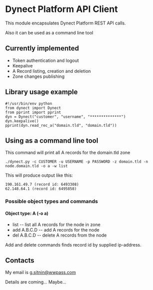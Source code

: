 # Dynect Platform API Client

This module encapsulates Dynect Platform REST API calls.

Also it can be used as a command line tool

## Currently implemented

*   Token authentication and logout
*   Keepalive
*   A Record listing, creation and deletion
*   Zone changes publishing

## Library usage example

    #!/usr/bin/env python
    from dynect import Dynect
    from pprint import pprint
    dyn = Dynect("customer", "username", "**************")
    dyn.keepalive()
    pprint(dyn.read_rec_a("domain.tld", "domain.tld"))

## Using as a command line tool

This command will print all A records for the domain.tld zone

    ./dynect.py -c CUSTOMER -u USERNAME -p PASSWORD -z domain.tld -n node.domain.tld -o a -w list

This will produce output like this:

    190.161.49.7 (record id: 6493308)
    62.148.64.1 (record id: 6495858)

### Possible object types and commands

#### Object type: A (-o a)

*   list -- list all A records for the node in zone
*   add A.B.C.D -- add A records for the node
*   del A.B.C.D -- delete A records from the node

Add and delete commands finds record id by supplied ip-address.

## Contacts

My email is g.sitnin@wwpass.com

Details are coming...
Maybe...
